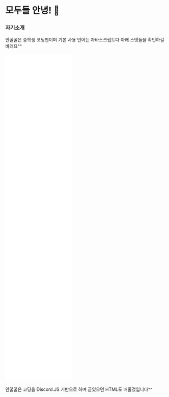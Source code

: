 # 모두들 안녕! 👋

### 자기소개
안꿀꿀은 중학생 코딩맨이며 기본 사용 언어는 자바스크립트다
아래 스탯들을 확인하길 바래요^^

![Metrics](./github-metrics.svg)

안꿀꿀은 코딩을 Discord.JS 기반으로 하며 곧있으면 HTML도 배울겄입니다^^

